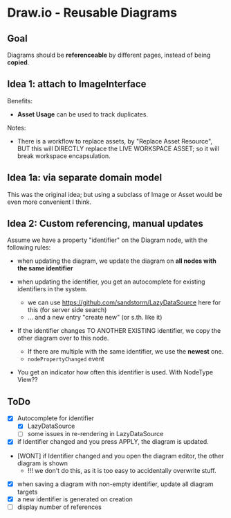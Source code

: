 # Draw.io - Reusable Diagrams

## Goal

Diagrams should be **referenceable** by different pages, instead of being **copied**.

## Idea 1: attach to **ImageInterface**

Benefits:
- **Asset Usage** can be used to track duplicates.

Notes:
- There is a workflow to replace assets, by "Replace Asset Resource", BUT this will DIRECTLY
  replace the LIVE WORKSPACE ASSET; so it will break workspace encapsulation.

## Idea 1a: via separate domain model

This was the original idea; but using a subclass of Image or Asset would be even more convenient I think.

## Idea 2: Custom referencing, manual updates

Assume we have a property "identifier" on the Diagram node, with the following rules:

- when updating the diagram, we update the diagram on **all nodes with the same identifier**
- when updating the identifier, you get an autocomplete for existing identifiers in the system.
  - we can use https://github.com/sandstorm/LazyDataSource here for this (for server side search)
  - ... and a new entry "create new" (or s.th. like it)
- If the identifier changes TO ANOTHER EXISTING identifier, we copy the other diagram over to this node.
  - If there are multiple with the same identifier, we use the **newest** one.
  - `nodePropertyChanged` event

- You get an indicator how often this identifier is used. With NodeType View??


## ToDo

- [x] Autocomplete for identifier
  - [x] LazyDataSource
  - [ ] some issues in re-rendering in LazyDataSource
- [x] if Identifier changed and you press APPLY, the diagram is updated.
- [WONT] if Identifier changed and you open the diagram editor, the other diagram is shown
  - !!! we don't do this, as it is too easy to accidentally overwrite stuff.
- [x] when saving a diagram with non-empty identifier, update all diagram targets
- [x] a new identifier is generated on creation
- [ ] display number of references
